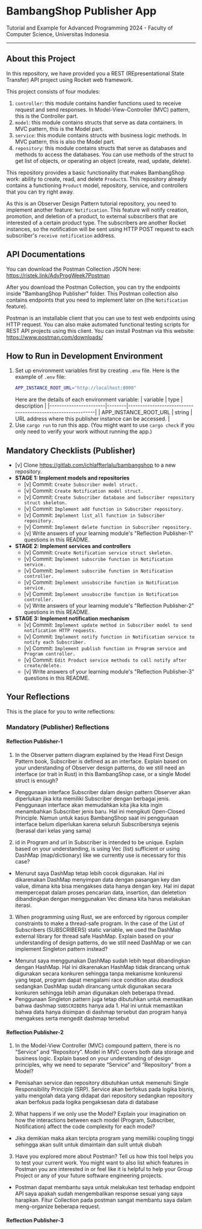 # BambangShop Publisher App
Tutorial and Example for Advanced Programming 2024 - Faculty of Computer Science, Universitas Indonesia

---

## About this Project
In this repository, we have provided you a REST (REpresentational State Transfer) API project using Rocket web framework.

This project consists of four modules:
1.  `controller`: this module contains handler functions used to receive request and send responses.
    In Model-View-Controller (MVC) pattern, this is the Controller part.
2.  `model`: this module contains structs that serve as data containers.
    In MVC pattern, this is the Model part.
3.  `service`: this module contains structs with business logic methods.
    In MVC pattern, this is also the Model part.
4.  `repository`: this module contains structs that serve as databases and methods to access the databases.
    You can use methods of the struct to get list of objects, or operating an object (create, read, update, delete).

This repository provides a basic functionality that makes BambangShop work: ability to create, read, and delete `Product`s.
This repository already contains a functioning `Product` model, repository, service, and controllers that you can try right away.

As this is an Observer Design Pattern tutorial repository, you need to implement another feature: `Notification`.
This feature will notify creation, promotion, and deletion of a product, to external subscribers that are interested of a certain product type.
The subscribers are another Rocket instances, so the notification will be sent using HTTP POST request to each subscriber's `receive notification` address.

## API Documentations

You can download the Postman Collection JSON here: https://ristek.link/AdvProgWeek7Postman

After you download the Postman Collection, you can try the endpoints inside "BambangShop Publisher" folder.
This Postman collection also contains endpoints that you need to implement later on (the `Notification` feature).

Postman is an installable client that you can use to test web endpoints using HTTP request.
You can also make automated functional testing scripts for REST API projects using this client.
You can install Postman via this website: https://www.postman.com/downloads/

## How to Run in Development Environment
1.  Set up environment variables first by creating `.env` file.
    Here is the example of `.env` file:
    ```bash
    APP_INSTANCE_ROOT_URL="http://localhost:8000"
    ```
    Here are the details of each environment variable:
    | variable              | type   | description                                                |
    |-----------------------|--------|------------------------------------------------------------|
    | APP_INSTANCE_ROOT_URL | string | URL address where this publisher instance can be accessed. |
2.  Use `cargo run` to run this app.
    (You might want to use `cargo check` if you only need to verify your work without running the app.)

## Mandatory Checklists (Publisher)
-   [v] Clone https://gitlab.com/ichlaffterlalu/bambangshop to a new repository.
-   **STAGE 1: Implement models and repositories**
    -   [v] Commit: `Create Subscriber model struct.`
    -   [v] Commit: `Create Notification model struct.`
    -   [v] Commit: `Create Subscriber database and Subscriber repository struct skeleton.`
    -   [v] Commit: `Implement add function in Subscriber repository.`
    -   [v] Commit: `Implement list_all function in Subscriber repository.`
    -   [v] Commit: `Implement delete function in Subscriber repository.`
    -   [v] Write answers of your learning module's "Reflection Publisher-1" questions in this README.
-   **STAGE 2: Implement services and controllers**
    -   [v] Commit: `Create Notification service struct skeleton.`
    -   [v] Commit: `Implement subscribe function in Notification service.`
    -   [v] Commit: `Implement subscribe function in Notification controller.`
    -   [v] Commit: `Implement unsubscribe function in Notification service.`
    -   [v] Commit: `Implement unsubscribe function in Notification controller.`
    -   [v] Write answers of your learning module's "Reflection Publisher-2" questions in this README.
-   **STAGE 3: Implement notification mechanism**
    -   [v] Commit: `Implement update method in Subscriber model to send notification HTTP requests.`
    -   [v] Commit: `Implement notify function in Notification service to notify each Subscriber.`
    -   [v] Commit: `Implement publish function in Program service and Program controller.`
    -   [v] Commit: `Edit Product service methods to call notify after create/delete.`
    -   [v] Write answers of your learning module's "Reflection Publisher-3" questions in this README.

## Your Reflections
This is the place for you to write reflections:

### Mandatory (Publisher) Reflections

#### Reflection Publisher-1
1. In the Observer pattern diagram explained by the Head First Design Pattern book, Subscriber is defined as an interface. Explain based on your understanding of Observer design patterns, do we still need an interface (or trait in Rust) in this BambangShop case, or a single Model struct is enough?
- Penggunaan interface Subscriber dalam design pattern Observer akan diperlukan jika kita memiliki Subscriber dengan berbagai jenis. Penggunaan interface akan memudahkan kita jika kita ingin menambahkan Subscriber jenis baru. Hal ini mengikuti Open-Closed Principle. Namun untuk kasus BambangShop saat ini penggunaan interface belum diperlukan karena seluruh Subscribersnya sejenis (berasal dari kelas yang sama)

2. id in Program and url in Subscriber is intended to be unique. Explain based on your understanding, is using Vec (list) sufficient or using DashMap (map/dictionary) like we currently use is necessary for this case?

- Menurut saya DashMap tetap lebih cocok digunakan. Hal ini dikarenakan DashMap menyimpan data dengan pasangan key dan value, dimana kita bisa mengakses data hanya dengan key. Hal ini dapat mempercepat dalam proses pencarian data, insertion, dan deletetion dibandingkan dengan menggunakan Vec dimana kita harus melakukan iterasi.

3. When programming using Rust, we are enforced by rigorous compiler constraints to make a thread-safe program. In the case of the List of Subscribers (SUBSCRIBERS) static variable, we used the DashMap external library for thread safe HashMap. Explain based on your understanding of design patterns, do we still need DashMap or we can implement Singleton pattern instead?

- Menurut saya menggunakan DashMap sudah lebih tepat dibandingkan dengan HashMap. Hal ini dikarenakan HashMap tidak dirancang untuk digunakan secara konkuren sehingga tanpa mekanisme konkurensi yang tepat, program dapat mengalami race condition atau deadlock sedangkan DashMap sudah dirancang untuk digunakan secara konkuren sehingga lebih aman digunakan oleh beberapa thread.
- Penggunaan Singleton pattern juga tetap dibutuhkan untuk memastikan bahwa dashmap `SUBSCRIBERS` hanya ada 1. Hal ini untuk memastikan bahwa data hanya disimpan di dashmap tersebut dan program hanya mengakses serta mengedit dashmap tersebut
#### Reflection Publisher-2
1. In the Model-View Controller (MVC) compound pattern, there is no “Service” and “Repository”. Model in MVC covers both data storage and business logic. Explain based on your understanding of design principles, why we need to separate “Service” and “Repository” from a Model?

- Pemisahan service dan repository dibutuhkan untuk memenuhi Single Responsibility Principle (SRP). Service akan berfokus pada logika bisnis, yaitu mengolah data yang didapat dari repository sedangkan repository akan berfokus pada logika pengaksesan data di database

2. What happens if we only use the Model? Explain your imagination on how the interactions between each model (Program, Subscriber, Notification) affect the code complexity for each model?

- Jika demikian maka akan tercipta program yang memiliki coupling tinggi sehingga akan sulit untuk dimaintain dan sulit untuk diubah

3. Have you explored more about Postman? Tell us how this tool helps you to test your current work. You might want to also list which features in Postman you are interested in or feel like it is helpful to help your Group Project or any of your future software engineering projects.

- Postman dapat membantu saya untuk melakukan test terhadap endpoint API saya apakah sudah mengembalikan response sesuai yang saya harapkan. Fitur Collection pada postman sangat membantu saya dalam meng-organize  beberapa request.

#### Reflection Publisher-3
